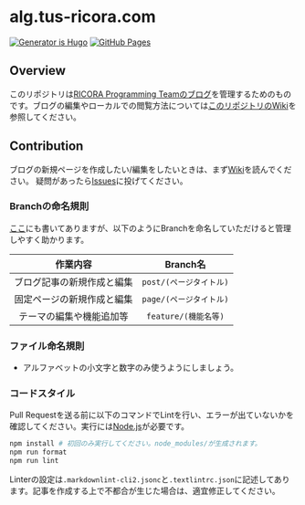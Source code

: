 # alg.tus-ricora.com

[![Generator is Hugo](https://img.shields.io/badge/Generator-Hugo-ff4088?&logo=hugo)](https://github.com/gohugoio/hugo)
[![GitHub Pages](https://github.com/RICORA/alg.tus-ricora.com/actions/workflows/gh-pages.yml/badge.svg)](https://github.com/RICORA/alg.tus-ricora.com/actions/workflows/gh-pages.yml)

## Overview

このリポジトリは[RICORA Programming Teamのブログ](https://alg.tus-ricora.com/)を管理するためのものです。ブログの編集やローカルでの閲覧方法については[このリポジトリのWiki](https://github.com/RICORA/alg.tus-ricora.com/wiki)を参照してください。

## Contribution

ブログの新規ページを作成したい/編集をしたいときは、まず[Wiki](https://github.com/RICORA/alg.tus-ricora.com/wiki)を読んでください。
疑問があったら[Issues](https://github.com/RICORA/alg.tus-ricora.com/issues)に投げてください。

### Branchの命名規則

[ここ](https://github.com/RICORA/alg.tus-ricora.com/wiki/%E3%83%96%E3%83%AD%E3%82%B0%E3%81%AE%E7%B7%A8%E9%9B%86#branch%E3%81%AE%E5%91%BD%E5%90%8D%E8%A6%8F%E5%89%87)にも書いてありますが、以下のようにBranchを命名していただけると管理しやすく助かります。

|作業内容|Branch名|
|:-:|:-:|
|ブログ記事の新規作成と編集|`post/(ページタイトル)`|
|固定ページの新規作成と編集|`page/(ページタイトル)`|
|テーマの編集や機能追加等|`feature/(機能名等)`|

### ファイル命名規則

- アルファベットの小文字と数字のみ使うようにしましょう。

### コードスタイル

Pull Requestを送る前に以下のコマンドでLintを行い、エラーが出ていないかを確認してください。実行には[Node.js](https://nodejs.org/ja/)が必要です。

```sh
npm install # 初回のみ実行してください。node_modules/が生成されます。
npm run format
npm run lint
```

Linterの設定は`.markdownlint-cli2.jsonc`と`.textlintrc.json`に記述してあります。記事を作成する上で不都合が生じた場合は、適宜修正してください。
